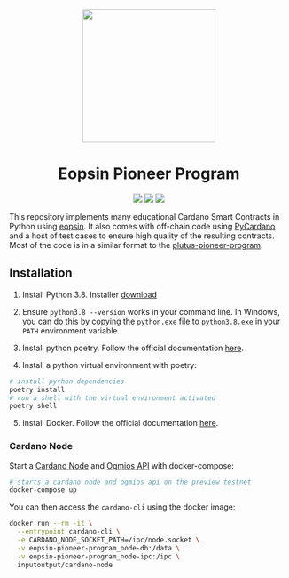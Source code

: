 <div align="center">
<img  src="https://github.com/OpShin/eopsin-pioneer-program/blob/main/eopsin-pioneer-program.png" width="240" />
<h1 > Eopsin Pioneer Program </h1>
<img src="https://img.shields.io/badge/cohort-4-red">
<img src="https://img.shields.io/badge/language-python-3670A0">
<img src="https://github.com/OpShin/eopsin-pioneer-program/actions/workflows/test.yaml/badge.svg"/>
</div>

This repository implements many educational Cardano Smart Contracts in Python using [eopsin](https://github.com/ImperatorLang/eopsin).
It also comes with off-chain code using [PyCardano](https://github.com/Python-Cardano/pycardano) and a host of test cases to ensure high quality of the resulting contracts.
Most of the code is in a similar format to the [plutus-pioneer-program](https://github.com/input-output-hk/plutus-pioneer-program).

## Installation

1. Install Python 3.8.
Installer [download](https://www.python.org/downloads/release/python-3810/)

2. Ensure `python3.8 --version` works in your command line.
In Windows, you can do this by copying the `python.exe` file to `python3.8.exe` in your `PATH` environment variable.

3. Install python poetry.
Follow the official documentation [here](https://python-poetry.org/docs/#installation).

4. Install a python virtual environment with poetry:
```bash
# install python dependencies
poetry install
# run a shell with the virtual environment activated
poetry shell
```

5. Install Docker.
Follow the official documentation [here](https://docs.docker.com/get-docker/).

### Cardano Node

Start a [Cardano Node](https://github.com/input-output-hk/cardano-node) and [Ogmios API](https://ogmios.dev/) with docker-compose:
```bash
# starts a cardano node and ogmios api on the preview testnet
docker-compose up
```

You can then access the `cardano-cli` using the docker image:
```bash
docker run --rm -it \
  --entrypoint cardano-cli \
  -e CARDANO_NODE_SOCKET_PATH=/ipc/node.socket \
  -v eopsin-pioneer-program_node-db:/data \
  -v eopsin-pioneer-program_node-ipc:/ipc \
  inputoutput/cardano-node
```
